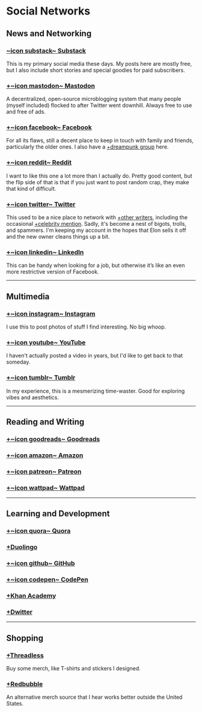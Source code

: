 # Social Networks

## News and Networking

### [~icon substack~ Substack](https://cliffjones.substack.com/)

This is my primary social media these days. My posts here are mostly free, but I also include short stories and special goodies for paid subscribers.

### [+~icon mastodon~ Mastodon](https://sfba.social/@cliffjones)

A decentralized, open-source microblogging system that many people (myself included) flocked to after Twitter went downhill. Always free to use and free of ads.

### [+~icon facebook~ Facebook](http://www.facebook.com/mrcliffjonesjr)

For all its flaws, still a decent place to keep in touch with family and friends, particularly the older ones. I also have a [+dreampunk group](https://www.facebook.com/groups/dreampunk) here.

### [+~icon reddit~ Reddit](https://www.reddit.com/user/whatisdreampunk)

I want to like this one a lot more than I actually do. Pretty good content, but the flip side of that is that if you just want to post random crap, they make that kind of difficult.

### [+~icon twitter~ Twitter](http://twitter.com/cliffjonesjr)

This used to be a nice place to network with [+other writers](https://twitter.com/i/lists/1231856887311802368), including the occasional [+celebrity mention](https://twitter.com/CliffJonesJr/status/1143727995351441409). Sadly, it's become a nest of bigots, trolls, and spammers. I'm keeping my account in the hopes that Elon sells it off and the new owner cleans things up a bit.

### [+~icon linkedin~ LinkedIn](https://www.linkedin.com/in/cliff-jones-b2567227)

This can be handy when looking for a job, but otherwise it’s like an even more restrictive version of Facebook.

---

## Multimedia

### [+~icon instagram~ Instagram](http://instagram.com/cliffjonesjr)

I use this to post photos of stuff I find interesting. No big whoop.

### [+~icon youtube~ YouTube](https://www.youtube.com/channel/UCu3tev2uZ3Fh5ggVJq5IExA)

I haven't actually posted a video in years, but I'd like to get back to that someday.

### [+~icon tumblr~ Tumblr](http://whatisdreampunk.tumblr.com/)

In my experience, this is a mesmerizing time-waster. Good for exploring vibes and aesthetics.

---

## Reading and Writing

### [+~icon goodreads~ Goodreads](https://www.goodreads.com/cliffjones)

### [+~icon amazon~ Amazon](https://www.amazon.com/Cliff-Jones-Jr/e/B08LF1PBFY)

### [+~icon patreon~ Patreon](https://www.patreon.com/cliffjonesjr)

<!-- ### [+~icon medium~ Medium](https://medium.com/@cliffjonesjr) -->

### [+~icon wattpad~ Wattpad](http://www.wattpad.com/user/CliffJonesJr)

---

## Learning and Development

### [+~icon quora~ Quora](https://www.quora.com/profile/Cliff-Jones-Jr)

### [+Duolingo](https://www.duolingo.com/CliffJonesJr)

<!-- ### [+Memrise](http://www.memrise.com/user/MrCliffJones) -->

### [+~icon github~ GitHub](https://github.com/cliffjones)

### [+~icon codepen~ CodePen](https://codepen.io/cliffjones)

### [+Khan Academy](https://www.khanacademy.org/profile/CliffJones)

### [+Dwitter](https://www.dwitter.net/u/CliffJonesJr)

---

## Shopping

### [+Threadless](https://dreampunk.threadless.com/)

Buy some merch, like T-shirts and stickers I designed.

### [+Redbubble](https://whatisdreampunk.redbubble.com/)

An alternative merch source that I hear works better outside the United States.

<!-- ---

## Funding

### [+Venmo](https://venmo.com/CliffJonesJr)

### [+Buy Me a Coffee](https://www.buymeacoffee.com/vI4gqOS)

### [+Ko-fi](https://ko-fi.com/cliff)

### [+Flattr](https://flattr.com/@CliffJones) -->
